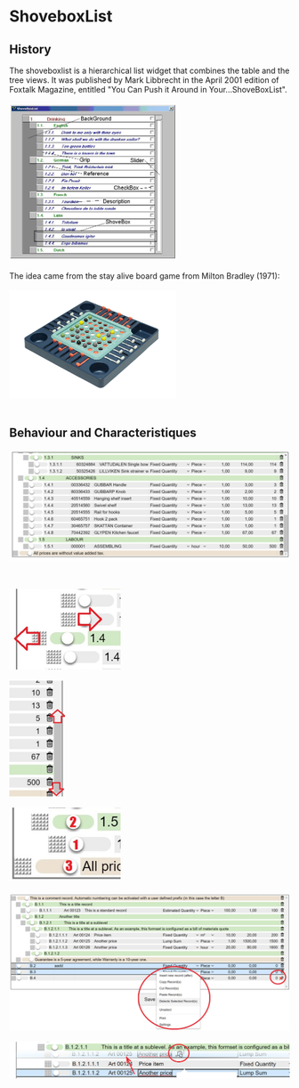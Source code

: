 # ShoveboxList

## History
The shoveboxlist is a hierarchical list widget  that combines the table and the tree views. It was published by Mark Libbrecht in the April 2001 edition of Foxtalk Magazine, entitled "You Can Push it Around in Your...ShoveBoxList".<br>
<br><img src="Figure1.jpeg" alt="ShoveBoxList widget" width="300"/><br><br>
The idea came from the stay alive board game from Milton Bradley (1971):  <br><br>
<img src="stay_alive.jpg" alt="drawing" width="300"/><br><br>


## Behaviour and Characteristiques
<img src="Shoveboxlist.jpg" alt="drawing" width="600"/><br>


<br><br>
<img src="horizontal.jpg" alt="drawing" width="200"/>
<br><br>
<img src="vertical.jpg" alt="drawing" width="100"/>
<br><br>
<img src="tri-state.jpg" alt="drawing" width="200"/>
<br><br>
<img src="operations.jpg" alt="drawing" width="750"/>
<br><br>
<img src="dragdrop.png" alt="drawing" width="750"/>
<br><br>


